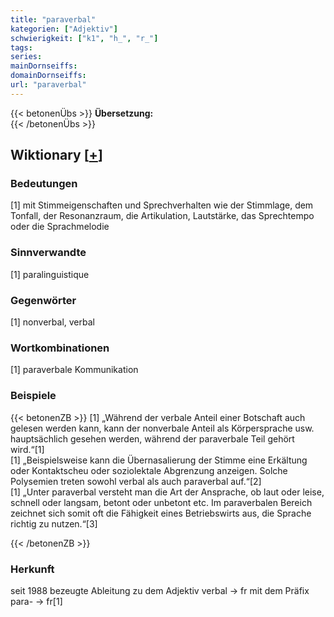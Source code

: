 ```yaml
---
title: "paraverbal"
kategorien: ["Adjektiv"]
schwierigkeit: ["k1", "h_", "r_"]
tags:
series:
mainDornseiffs:
domainDornseiffs:
url: "paraverbal"
---
```


{{< betonenÜbs >}}
**Übersetzung:**  
{{< /betonenÜbs >}}

## Wiktionary [[+](https://de.wiktionary.org/wiki/paraverbal)]

### Bedeutungen
[1] mit Stimmeigenschaften und Sprechverhalten wie der Stimmlage, dem Tonfall, der Resonanzraum, die Artikulation, Lautstärke, das Sprechtempo oder die Sprachmelodie  

### Sinnverwandte
[1] paralinguistique  

### Gegenwörter
[1] nonverbal, verbal  

### Wortkombinationen
[1] paraverbale Kommunikation  

### Beispiele
{{< betonenZB >}}
[1] „Während der verbale Anteil einer Botschaft auch gelesen werden kann, kann der nonverbale Anteil als Körpersprache usw. hauptsächlich gesehen werden, während der paraverbale Teil gehört wird.“[1]  
[1] „Beispielsweise kann die Übernasalierung der Stimme eine Erkältung oder Kontaktscheu oder soziolektale Abgrenzung anzeigen. Solche Polysemien treten sowohl verbal als auch paraverbal auf.“[2]  
[1] „Unter paraverbal versteht man die Art der Ansprache, ob laut oder leise, schnell oder langsam, betont oder unbetont etc. Im paraverbalen Bereich zeichnet sich somit oft die Fähigkeit eines Betriebswirts aus, die Sprache richtig zu nutzen.“[3]  

{{< /betonenZB >}}
### Herkunft
seit 1988 bezeugte Ableitung zu dem Adjektiv verbal → fr mit dem Präfix para- → fr[1]  


